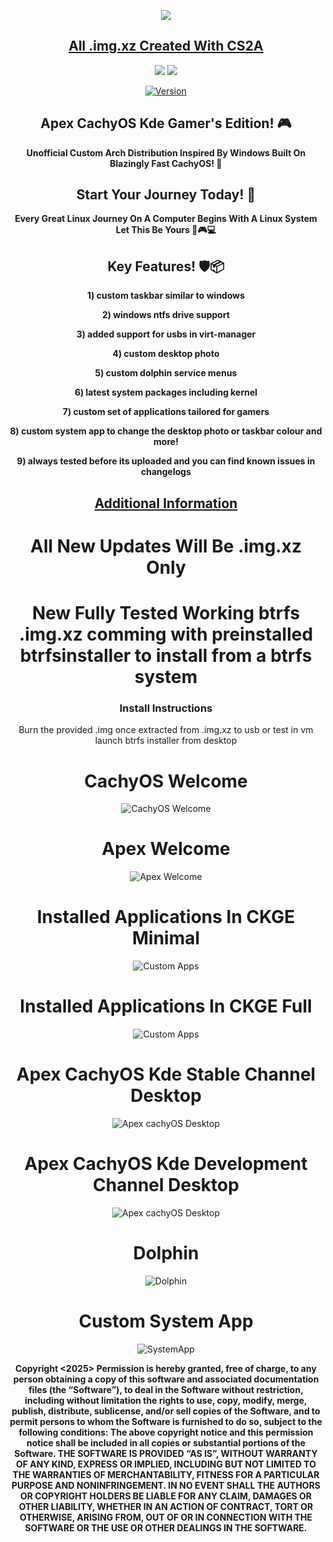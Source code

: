 <p align="center">
<img src="https://i.postimg.cc/JhMRf2RZ/claudemods-03-17-2025.gif">	



<div align="center">

 
##  [All .img.xz Created With CS2A](https://github.com/claudemods/CS2A)

<div align="center">


  <a href="https://archlinux.org/" target="_blank"><img src="https://img.shields.io/badge/OS-Arch-0000FF?style=for-the-badge&logo=linux" /></a>
<a href="https://cachyos.org/" target="_blank"><img src="https://img.shields.io/badge/DISTRO-CachyOS-00FFFF?style=for-the-badge&logo=CachyOS" /></a>

[![Version](https://img.shields.io/github/v/release/claudemods/ApexCKGE?color=FFD700&label=Latest%20Release&style=for-the-badge)](https://github.com/claudemods/ApexCKGE/releases/tag/CKGE-Builds-11-05-2025)


## Apex CachyOS Kde Gamer's Edition! 🎮
**Unofficial Custom Arch Distribution Inspired By Windows Built On Blazingly Fast CachyOS! 🚀**
 
 



## Start Your Journey Today! 🦅 
  **Every Great Linux Journey On A Computer Begins With A Linux System Let This Be Yours 🚀🎮💻**


## Key Features! 🛡️📦 
  **1) custom taskbar similar to windows**

  **2) windows ntfs drive support**

  **3) added support for usbs in virt-manager**
  
  **4) custom desktop photo**
 
  **5) custom dolphin service menus**
 
  **6) latest system packages including kernel**
 
  **7) custom set of applications tailored for gamers**
 
  **8) custom system app to change the desktop photo or taskbar colour and more!**
 
  **9) always tested before its uploaded and you can find known issues in changelogs**


##  [Additional Information](https://github.com/claudemods/ApexCKGE/blob/main/AdditionalInformation.md)

<h1>All New Updates Will Be .img.xz Only</h1>


<h1>New Fully Tested Working btrfs .img.xz comming with preinstalled btrfsinstaller to install from a btrfs system</h1>


### Install Instructions
<div align="center">
Burn the provided .img once extracted from .img.xz to usb or test in vm launch btrfs installer from desktop



   <h1>CachyOS Welcome</h1>
   
![CachyOS Welcome](https://github.com/user-attachments/assets/eeaf8cf0-5e30-42d0-be12-4c3fe4edc960)

   <h1>Apex Welcome</h1>
   
![Apex Welcome](https://github.com/user-attachments/assets/822db7e0-83d9-4f85-a381-db25225f3ab2)


<h1>Installed Applications In CKGE Minimal</h1>

![Custom Apps](https://github.com/user-attachments/assets/78c4ac2c-e799-4266-bf3f-073fc9aed892)



<h1>Installed Applications In CKGE Full</h1>

![Custom Apps](https://github.com/user-attachments/assets/6a848307-678d-4164-a176-65153035247c)


<h1>Apex CachyOS Kde Stable Channel Desktop</h1>

![Apex cachyOS Desktop](https://github.com/user-attachments/assets/67d494b1-471c-485e-ba9b-fcd66f6362b5)


<h1>Apex CachyOS Kde Development Channel Desktop</h1>

![Apex cachyOS Desktop](https://github.com/user-attachments/assets/130e76f3-488a-47b4-a8d0-34007681c59d)


<h1>Dolphin</h1>

![Dolphin](https://github.com/user-attachments/assets/1d8a73e5-8360-4f02-902e-3690f4112f91)


<h1>Custom System App</h1>

![SystemApp](https://github.com/user-attachments/assets/3660b99c-e838-4021-b53b-5b09755d990c)






<strong> Copyright <2025> <claudemods> Permission is hereby granted, free of charge, to any person obtaining a copy of this software and associated documentation files (the “Software”), to deal in the Software without restriction, including without limitation the rights to use, copy, modify, merge, publish, distribute, sublicense, and/or sell copies of the Software, and to permit persons to whom the Software is furnished to do so, subject to the following conditions: The above copyright notice and this permission notice shall be included in all copies or substantial portions of the Software. THE SOFTWARE IS PROVIDED “AS IS”, WITHOUT WARRANTY OF ANY KIND, EXPRESS OR IMPLIED, INCLUDING BUT NOT LIMITED TO THE WARRANTIES OF MERCHANTABILITY, FITNESS FOR A PARTICULAR PURPOSE AND NONINFRINGEMENT. IN NO EVENT SHALL THE AUTHORS OR COPYRIGHT HOLDERS BE LIABLE FOR ANY CLAIM, DAMAGES OR OTHER LIABILITY, WHETHER IN AN ACTION OF CONTRACT, TORT OR OTHERWISE, ARISING FROM, OUT OF OR IN CONNECTION WITH THE SOFTWARE OR THE USE OR OTHER DEALINGS IN THE SOFTWARE. <strong>
</div>

